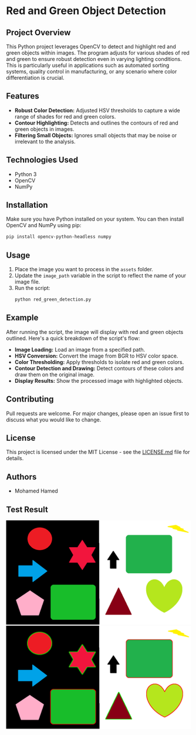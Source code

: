 
# Red and Green Object Detection

## Project Overview
This Python project leverages OpenCV to detect and highlight red and green objects within images. The program adjusts for various shades of red and green to ensure robust detection even in varying lighting conditions. This is particularly useful in applications such as automated sorting systems, quality control in manufacturing, or any scenario where color differentiation is crucial.

## Features
- **Robust Color Detection:** Adjusted HSV thresholds to capture a wide range of shades for red and green colors.
- **Contour Highlighting:** Detects and outlines the contours of red and green objects in images.
- **Filtering Small Objects:** Ignores small objects that may be noise or irrelevant to the analysis.

## Technologies Used
- Python 3
- OpenCV
- NumPy

## Installation
Make sure you have Python installed on your system. You can then install OpenCV and NumPy using pip:

```bash
pip install opencv-python-headless numpy
```

## Usage
1. Place the image you want to process in the `assets` folder.
2. Update the `image_path` variable in the script to reflect the name of your image file.
3. Run the script:
   ```bash
   python red_green_detection.py
   ```

## Example
After running the script, the image will display with red and green objects outlined. Here's a quick breakdown of the script's flow:
- **Image Loading:** Load an image from a specified path.
- **HSV Conversion:** Convert the image from BGR to HSV color space.
- **Color Thresholding:** Apply thresholds to isolate red and green colors.
- **Contour Detection and Drawing:** Detect contours of these colors and draw them on the original image.
- **Display Results:** Show the processed image with highlighted objects.


## Contributing
Pull requests are welcome. For major changes, please open an issue first to discuss what you would like to change.

## License
This project is licensed under the MIT License - see the [LICENSE.md](LICENSE) file for details.

## Authors
- Mohamed Hamed



## Test Result
![Test Image](images/assets/testimage.png)
![Test Result](images/results/result.png)
